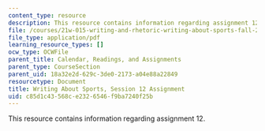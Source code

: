 ```yaml
---
content_type: resource
description: This resource contains information regarding assignment 12.
file: /courses/21w-015-writing-and-rhetoric-writing-about-sports-fall-2013/c85d1c43568ce2326546f9ba7240f25b_MIT21W_015F13_Assignment12.pdf
file_type: application/pdf
learning_resource_types: []
ocw_type: OCWFile
parent_title: Calendar, Readings, and Assignments
parent_type: CourseSection
parent_uid: 18a32e2d-629c-3de0-2173-a04e88a22849
resourcetype: Document
title: Writing About Sports, Session 12 Assignment
uid: c85d1c43-568c-e232-6546-f9ba7240f25b
---
```

This resource contains information regarding assignment 12.

